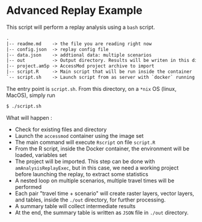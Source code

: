 # Advanced Replay Example

This script will perform a replay analysis using a `bash` script.

```txt 
.
|-- readme.md    -> the file you are reading right now
|-- config.json  -> replay config file
|-- data.json    -> addtional data: multiple scenarios
|-- out          -> Output directory. Results will be writen in this directory 
|-- project.am5p -> AccessMod project archive to import 
|-- script.R     -> Main script that will be run inside the container
`-- script.sh    -> Launch script from as server with `docker` running

```

The entry point is `script.sh`. From this directory, on a `*nix` OS (linux, MacOS), simply run 

```sh 
$ ./script.sh 
```

What will happen : 

- Check for existing files and directory 
- Launch the `accessmod` container using the image set
- The main command will execute `Rscript` on file `script.R`
- From the R script, inside the Docker container, the environment will be loaded, variables set 
- The project will be imported. This step can be done with `amAnalysisReplayExec`, but in this case, we need a working project before launching the replay, to extract some statistics
- A nested loop on multiple scenarios, multiple travel times will be performed 
- Each pair "travel time + scenario" will create raster layers, vector layers, and tables, inside the `./out` directory, for further processing.
- A summary table will collect intermediate results
- At the end, the summary table is written as `JSON` file in `./out` directory.
